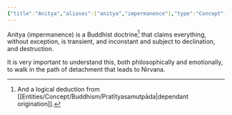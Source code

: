 ```yaml
---
{"title":"Anitya","aliases":["anitya","impermanence"],"type":"Concept","tags":["concept","concept/buddhism","concept/theology","concept/philosophy"],"dg-publish":true,"dg-note-icon":1,"updated":"2023-03-09T01:09:49+06:00","created":"2023-02-27T11:59:45+06:00","dg-path":"Entities/Concepts/Buddhism/Anitya.md","permalink":"/entities/concepts/buddhism/anitya/","dgPassFrontmatter":true,"noteIcon":1}
---
```


Anitya (impermanence) is a Buddhist doctrine[^1] that claims everything, without exception, is transient, and inconstant and subject to declination, and destruction.

It is very important to understand this, both philosophically and emotionally, to walk in the path of detachment that leads to Nirvana.


[^1]: And a logical deduction from [[Entities/Concept/Buddhism/Pratītyasamutpāda\|dependant origination]].